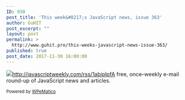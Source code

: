```yaml
---
ID: 930
post_title: 'This week&#8217;s JavaScript news, issue 363'
author: GuHIT
post_excerpt: ""
layout: post
permalink: >
  http://www.guhit.pro/this-weeks-javascript-news-issue-363/
published: true
post_date: 2017-11-30 16:00:00
---
```

<img class="wpe_imgrss" src="https://copm.s3.amazonaws.com/7548a5a1.png">http://javascriptweekly.com/rss/1abjplpfA free, once&ndash;weekly e-mail round-up of JavaScript news and articles.<p class="wpematico_credit"><small>Powered by <a href="http://www.wpematico.com" target="_blank">WPeMatico</a></small></p>